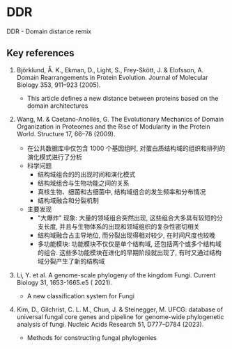# DDR

DDR - Domain distance remix

## Key references

1. Björklund, Å. K., Ekman, D., Light, S., Frey-Skött, J. & Elofsson, A. Domain Rearrangements in
   Protein Evolution. Journal of Molecular Biology 353, 911–923 (2005).
    * This article defines a new distance between proteins based on the domain architectures

2. Wang, M. & Caetano-Anollés, G. The Evolutionary Mechanics of Domain Organization in Proteomes and
   the Rise of Modularity in the Protein World. Structure 17, 66–78 (2009).
    * 在公共数据库中仅包含 1000 个基因组时, 对蛋白质结构域的组织和排列的演化模式进行了分析
    * 科学问题
        * 结构域组合的的出现时间和演化模式
        * 结构域组合与生物功能之间的关系
        * 真核生物、细菌和古细菌中, 结构域组合的发生频率和分布情况
        * 结构域融合和分裂机制
    * 主要发现
        * "大爆炸" 现象: 大量的领域组合突然出现, 这些组合大多具有较短的分支长度,
          并且与生物体系的出现和领域组织的复杂性密切相关
        * 结构域融合占主导地位, 而分裂出现得相对较少, 在时间尺度也较晚
        * 多功能模块: 功能模块不仅仅是单个结构域, 还包括两个或多个结构域的组合. 这些多功能模块在进化的早期阶段就出现了,
          有时又通过结构域分裂产生了新的结构域

3. Li, Y. et al. A genome-scale phylogeny of the kingdom Fungi. Current Biology 31, 1653-1665.e5 (
   2021).
    * A new classification system for Fungi

4. Kim, D., Gilchrist, C. L. M., Chun, J. & Steinegger, M. UFCG: database of universal fungal core
   genes and pipeline for genome-wide phylogenetic analysis of fungi. Nucleic Acids Research 51,
   D777–D784 (2023).
    * Methods for constructing fungal phylogenies

